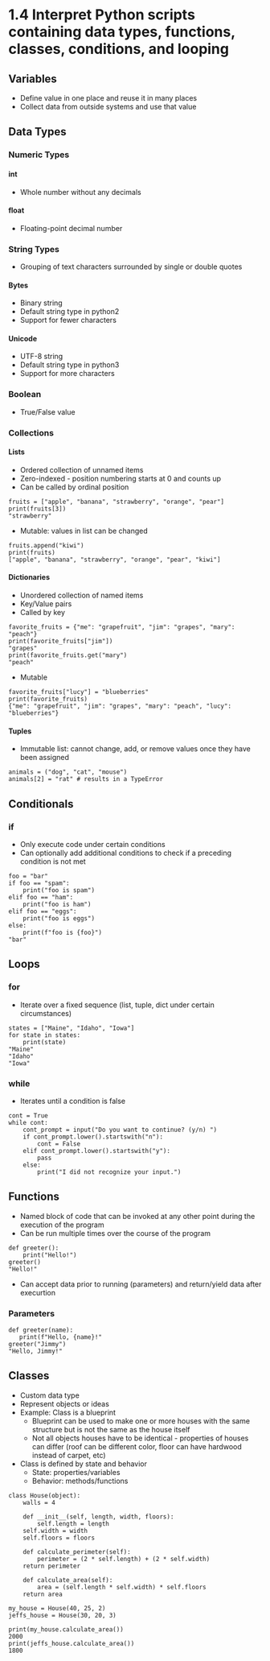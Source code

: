 # 1.4 Interpret Python scripts containing data types, functions, classes, conditions, and looping


## Variables

- Define value in one place and reuse it in many places
- Collect data from outside systems and use that value

## Data Types

### Numeric Types

#### int

- Whole number without any decimals

#### float

- Floating-point decimal number

### String Types

- Grouping of text characters surrounded by single or double quotes

#### Bytes

- Binary string
- Default string type in python2
- Support for fewer characters


#### Unicode

- UTF-8 string
- Default string type in python3
- Support for more characters


### Boolean

- True/False value

### Collections


#### Lists

- Ordered collection of unnamed items
- Zero-indexed - position numbering starts at 0 and counts up
- Can be called by ordinal position

```
fruits = ["apple", "banana", "strawberry", "orange", "pear"]
print(fruits[3])
"strawberry"
```

- Mutable: values in list can be changed

```
fruits.append("kiwi")
print(fruits)
["apple", "banana", "strawberry", "orange", "pear", "kiwi"]
```

#### Dictionaries

- Unordered collection of named items
- Key/Value pairs
- Called by key

```
favorite_fruits = {"me": "grapefruit", "jim": "grapes", "mary": "peach"}
print(favorite_fruits["jim"])
"grapes"
print(favorite_fruits.get("mary")
"peach"
```

- Mutable

```
favorite_fruits["lucy"] = "blueberries"
print(favorite_fruits)
{"me": "grapefruit", "jim": "grapes", "mary": "peach", "lucy": "blueberries"}
```

#### Tuples

- Immutable list: cannot change, add, or remove values once they have been assigned

```
animals = ("dog", "cat", "mouse")
animals[2] = "rat" # results in a TypeError
```

## Conditionals

### if

- Only execute code under certain conditions
- Can optionally add additional conditions to check if a preceding condition is not met

```
foo = "bar"
if foo == "spam":
    print("foo is spam")
elif foo == "ham":
    print("foo is ham")
elif foo == "eggs":
    print("foo is eggs")
else:
    print(f"foo is {foo}")
"bar"
```


## Loops

### for

- Iterate over a fixed sequence (list, tuple, dict under certain circumstances)

```
states = ["Maine", "Idaho", "Iowa"]
for state in states:
    print(state)
"Maine"
"Idaho"
"Iowa"
```

### while

- Iterates until a condition is false

```
cont = True
while cont:
    cont_prompt = input("Do you want to continue? (y/n) ")
    if cont_prompt.lower().startswith("n"):
        cont = False
    elif cont_prompt.lower().startswith("y"):
        pass
    else:
        print("I did not recognize your input.")
```


## Functions

- Named block of code that can be invoked at any other point during the execution of the program
- Can be run multiple times over the course of the program

```
def greeter():
    print("Hello!")
greeter()
"Hello!"
```
- Can accept data prior to running (parameters) and return/yield data after execurtion

### Parameters

```
def greeter(name):
   print(f"Hello, {name}!" 
greeter("Jimmy")
"Hello, Jimmy!"
```

## Classes

- Custom data type
- Represent objects or ideas
- Example: Class is a blueprint
  - Blueprint can be used to make one or more houses with the same structure but is not the same as the house itself
  - Not all objects houses have to be identical - properties of houses can differ (roof can be different color, floor can have hardwood instead of carpet, etc)
- Class is defined by state and behavior
  - State: properties/variables
  - Behavior: methods/functions

```
class House(object):
    walls = 4

    def __init__(self, length, width, floors):
        self.length = length
	self.width = width
	self.floors = floors

    def calculate_perimeter(self):
        perimeter = (2 * self.length) + (2 * self.width)
	return perimeter

    def calculate_area(self):
        area = (self.length * self.width) * self.floors
	return area
    
my_house = House(40, 25, 2)
jeffs_house = House(30, 20, 3)

print(my_house.calculate_area())
2000
print(jeffs_house.calculate_area())
1800
```
